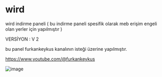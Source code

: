 # wird
wird indirme paneli ( bu indirme paneli spesifik olarak meb erişim engeli olan yerler için yapılmıştır )


VERSİYON : V 2


bu panel furkankeykus kanalının isteği üzerine  yapılmıştır.

https://www.youtube.com/@furkankeykus

![image](https://github.com/user-attachments/assets/b713115d-d9c2-459d-b00c-978d1dac72d4)

